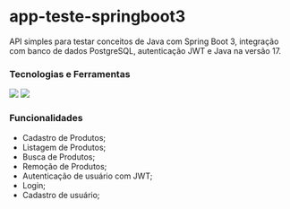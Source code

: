 # app-teste-springboot3

API simples para testar conceitos de Java com Spring Boot 3, integração com banco de dados PostgreSQL, autenticação JWT e Java na versão 17.

### Tecnologias e Ferramentas
 <img src="https://img.shields.io/badge/JAVA-blue?style=for-the-badge&logo=java&logoColor=black"> 
 <img src="https://img.shields.io/badge/postgresql-008B8B?style=for-the-badge&logo=postgresql&logoColor=white">
 

 ### Funcionalidades

 - Cadastro de Produtos;
 - Listagem de Produtos;
 - Busca de Produtos;
 - Remoção de Produtos;
 - Autenticação de usuário com JWT;
 - Login;
 - Cadastro de usuário;